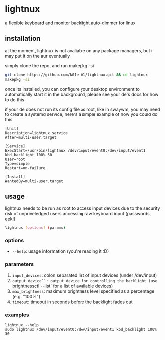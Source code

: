 # lightnux

a flexible keyboard and monitor backlight auto-dimmer for linux

## installation

at the moment, lightnux is not avaliable on any package managers, but i may put it on the aur eventually

simply clone the repo, and run makepkg -si

```bash
git clone https://github.com/k01e-01/lightnux.git && cd lightnux
makepkg -si
```

once its installed, you can configure your desktop environment to automatically start it in the background, please see your de's docs for how to do this

if your de does not run its config file as root, like in swaywm, you may need to create a systemd service, here's a simple example of how you could do this

```
[Unit]
Description=lightnux service
After=multi-user.target

[Service]
ExecStart=/usr/bin/lightnux /dev/input/event0:/dev/input/event1 kbd_backlight 100% 30
User=root
Type=simple
Restart=on-failure

[Install]
WantedBy=multi-user.target
```

## usage

lightnux needs to be run as root to access input devices due to the security risk of unpriveledged users accessing raw keyboard input (passwords, eek!)

```bash
lightnux [options] (params)
```

### options

- `--help`: usage information (you're reading it :D)

### parameters

1. `input_devices`: colon separated list of input devices (under /dev/input)
2. `output_device``: output device for controlling the backlight (use `brightnessctl --list` for a list of available devices)
3. `max_brightness`: maximum brightness level specified as a percentage (e.g. "100%")
4. `timeout`: timeout in seconds before the backlight fades out

### examples

```
lightnux --help
sudo lightnux /dev/input/event0:/dev/input/event1 kbd_backlight 100% 30
```

